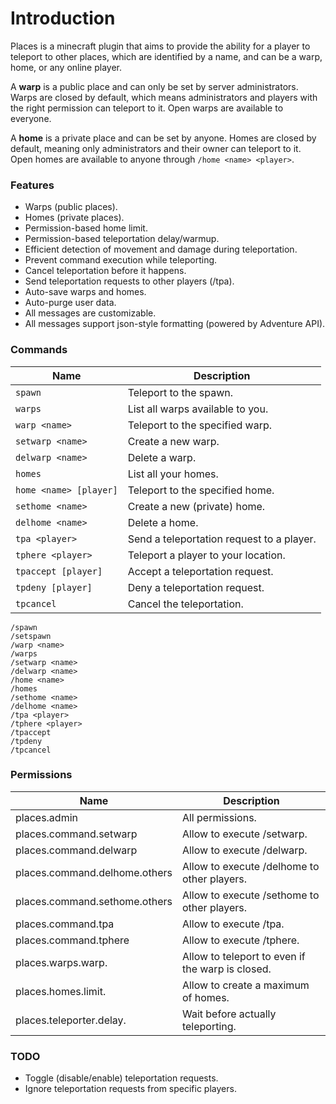 # Introduction

Places is a minecraft plugin that aims to provide the ability for a
player to teleport to other places, which are identified by a name,
and can be a warp, home, or any online player.

A **warp** is a public place and can only be set by server administrators.
Warps are closed by default, which means administrators and players with
the right permission can teleport to it. Open warps are available to
everyone.

A **home** is a private place and can be set by anyone. Homes are closed
by default, meaning only administrators and their owner can teleport to it.
Open homes are available to anyone through `/home <name> <player>`.

### Features

- Warps (public places).
- Homes (private places).
- Permission-based home limit.
- Permission-based teleportation delay/warmup.
- Efficient detection of movement and damage during teleportation.
- Prevent command execution while teleporting.
- Cancel teleportation before it happens.
- Send teleportation requests to other players (/tpa).
- Auto-save warps and homes.
- Auto-purge user data.
- All messages are customizable.
- All messages support json-style formatting (powered by Adventure API).

### Commands

| Name                   | Description                               |
|------------------------|-------------------------------------------|
| `spawn`                | Teleport to the spawn.                    |
| `warps`                | List all warps available to you.          |
| `warp <name>`          | Teleport to the specified warp.           |
| `setwarp <name>`       | Create a new warp.                        |
| `delwarp <name>`       | Delete a warp.                            |
| `homes`                | List all your homes.                      |
| `home <name> [player]` | Teleport to the specified home.           |
| `sethome <name>`       | Create a new (private) home.              |
| `delhome <name>`       | Delete a home.                            |
| `tpa <player>`         | Send a teleportation request to a player. |
| `tphere <player>`      | Teleport a player to your location.       |
| `tpaccept [player]`    | Accept a teleportation request.           |
| `tpdeny [player]`      | Deny a teleportation request.             |
| `tpcancel`             | Cancel the teleportation.                 |

```
/spawn
/setspawn
/warp <name>
/warps
/setwarp <name>
/delwarp <name>
/home <name>
/homes
/sethome <name>
/delhome <name>
/tpa <player>
/tphere <player>
/tpaccept
/tpdeny
/tpcancel
```

### Permissions

| Name                              | Description                                             |
|-----------------------------------|---------------------------------------------------------|
| places.admin                      | All permissions.                                        |
| places.command.setwarp            | Allow to execute /setwarp.                              |
| places.command.delwarp            | Allow to execute /delwarp.                              |
| places.command.delhome.others     | Allow to execute /delhome to other players.             |
| places.command.sethome.others     | Allow to execute /sethome to other players.             |
| places.command.tpa                | Allow to execute /tpa.                                  |
| places.command.tphere             | Allow to execute /tphere.                               |
| places.warps.warp.<name>          | Allow to teleport to <name> even if the warp is closed. |
| places.homes.limit.<number>       | Allow to create a maximum of <number> homes.            |
| places.teleporter.delay.<seconds> | Wait <seconds> before actually teleporting.             |

### TODO

- Toggle (disable/enable) teleportation requests.
- Ignore teleportation requests from specific players.